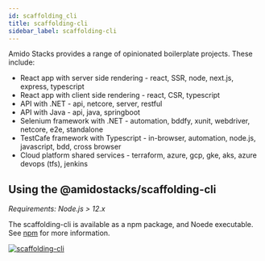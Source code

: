 ```yaml
---
id: scaffolding_cli
title: scaffolding-cli
sidebar_label: scaffolding-cli
---
```


Amido Stacks provides a range of opinionated boilerplate projects. These include:

* React app with server side rendering - react, SSR, node, next.js, express, typescript
* React app with client side rendering - react, CSR, typescript
* API with .NET - api, netcore, server, restful
* API with Java - api, java, springboot
* Selenium framework with .NET - automation, bddfy, xunit, webdriver, netcore, e2e, standalone
* TestCafe framework with Typescript - in-browser, automation, node.js, javascript, bdd, cross browser
* Cloud platform shared services - terraform, azure, gcp, gke, aks, azure devops (tfs), jenkins


## Using the @amidostacks/scaffolding-cli

_Requirements: Node.js > 12.x_

The scaffolding-cli is available as a npm package, and Noede executable. See [npm](https://www.npmjs.com/package/@amidostacks/scaffolding-cli) for more information.

[![scaffolding-cli](https://app.lucidchart.com/publicSegments/view/2b78cd98-ab02-4bcf-9a1b-5cc941959351/image.png)](https://app.lucidchart.com/publicSegments/view/2b78cd98-ab02-4bcf-9a1b-5cc941959351/image.png)
